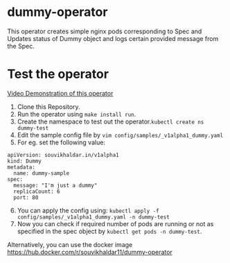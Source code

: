 # dummy-operator
This operator creates simple nginx pods corresponding to Spec and Updates status of Dummy object and logs certain provided message from the Spec.

# Test the operator

[Video Demonstration of this operator](https://youtu.be/QQzgsCWbe58)  

1. Clone this Repository.  
2. Run the operator using `make install run`.  
3. Create the namespace to test out the operator.`kubectl create ns dummy-test`   
4. Edit the sample config file by `vim config/samples/_v1alpha1_dummy.yaml`  
5. For eg. set the following value:  
```
apiVersion: souvikhaldar.in/v1alpha1
kind: Dummy
metadata:
  name: dummy-sample
spec:
  message: "I'm just a dummy"
  replicaCount: 6
  port: 80

```   
6. You can apply the config using: `kubectl apply -f config/samples/_v1alpha1_dummy.yaml -n dummy-test`  
7. Now you can check if required number of pods are running or not as specified in the spec object by `kubectl get pods -n dummy-test`.  


Alternatively, you can use the docker image https://hub.docker.com/r/souvikhaldar11/dummy-operator



